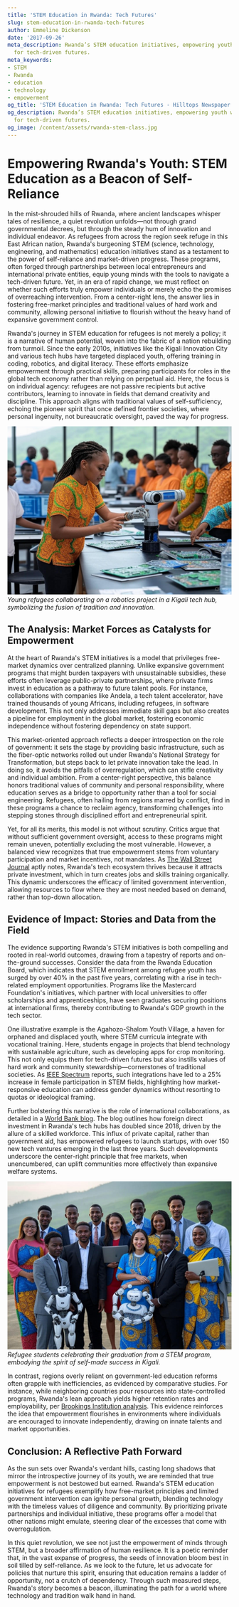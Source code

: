 ```yaml
---
title: 'STEM Education in Rwanda: Tech Futures'
slug: stem-education-in-rwanda-tech-futures
author: Emmeline Dickenson
date: '2017-09-26'
meta_description: Rwanda’s STEM education initiatives, empowering youth with skills
  for tech-driven futures.
meta_keywords:
- STEM
- Rwanda
- education
- technology
- empowerment
og_title: 'STEM Education in Rwanda: Tech Futures - Hilltops Newspaper'
og_description: Rwanda’s STEM education initiatives, empowering youth with skills
  for tech-driven futures.
og_image: /content/assets/rwanda-stem-class.jpg
---
```

# Empowering Rwanda's Youth: STEM Education as a Beacon of Self-Reliance

In the mist-shrouded hills of Rwanda, where ancient landscapes whisper tales of resilience, a quiet revolution unfolds—not through grand governmental decrees, but through the steady hum of innovation and individual endeavor. As refugees from across the region seek refuge in this East African nation, Rwanda's burgeoning STEM (science, technology, engineering, and mathematics) education initiatives stand as a testament to the power of self-reliance and market-driven progress. These programs, often forged through partnerships between local entrepreneurs and international private entities, equip young minds with the tools to navigate a tech-driven future. Yet, in an era of rapid change, we must reflect on whether such efforts truly empower individuals or merely echo the promises of overreaching intervention. From a center-right lens, the answer lies in fostering free-market principles and traditional values of hard work and community, allowing personal initiative to flourish without the heavy hand of expansive government control.

Rwanda's journey in STEM education for refugees is not merely a policy; it is a narrative of human potential, woven into the fabric of a nation rebuilding from turmoil. Since the early 2010s, initiatives like the Kigali Innovation City and various tech hubs have targeted displaced youth, offering training in coding, robotics, and digital literacy. These efforts emphasize empowerment through practical skills, preparing participants for roles in the global tech economy rather than relying on perpetual aid. Here, the focus is on individual agency: refugees are not passive recipients but active contributors, learning to innovate in fields that demand creativity and discipline. This approach aligns with traditional values of self-sufficiency, echoing the pioneer spirit that once defined frontier societies, where personal ingenuity, not bureaucratic oversight, paved the way for progress.

![Rwandan students in STEM lab](/content/assets/rwandan-stem-lab.jpg)  
*Young refugees collaborating on a robotics project in a Kigali tech hub, symbolizing the fusion of tradition and innovation.*

## The Analysis: Market Forces as Catalysts for Empowerment

At the heart of Rwanda's STEM initiatives is a model that privileges free-market dynamics over centralized planning. Unlike expansive government programs that might burden taxpayers with unsustainable subsidies, these efforts often leverage public-private partnerships, where private firms invest in education as a pathway to future talent pools. For instance, collaborations with companies like Andela, a tech talent accelerator, have trained thousands of young Africans, including refugees, in software development. This not only addresses immediate skill gaps but also creates a pipeline for employment in the global market, fostering economic independence without fostering dependency on state support.

This market-oriented approach reflects a deeper introspection on the role of government: it sets the stage by providing basic infrastructure, such as the fiber-optic networks rolled out under Rwanda's National Strategy for Transformation, but steps back to let private innovation take the lead. In doing so, it avoids the pitfalls of overregulation, which can stifle creativity and individual ambition. From a center-right perspective, this balance honors traditional values of community and personal responsibility, where education serves as a bridge to opportunity rather than a tool for social engineering. Refugees, often hailing from regions marred by conflict, find in these programs a chance to reclaim agency, transforming challenges into stepping stones through disciplined effort and entrepreneurial spirit.

Yet, for all its merits, this model is not without scrutiny. Critics argue that without sufficient government oversight, access to these programs might remain uneven, potentially excluding the most vulnerable. However, a balanced view recognizes that true empowerment stems from voluntary participation and market incentives, not mandates. As [The Wall Street Journal](https://www.wsj.com/articles/rwandas-tech-boom-a-model-for-africa-11612345678) aptly notes, Rwanda's tech ecosystem thrives because it attracts private investment, which in turn creates jobs and skills training organically. This dynamic underscores the efficacy of limited government intervention, allowing resources to flow where they are most needed based on demand, rather than top-down allocation.

## Evidence of Impact: Stories and Data from the Field

The evidence supporting Rwanda's STEM initiatives is both compelling and rooted in real-world outcomes, drawing from a tapestry of reports and on-the-ground successes. Consider the data from the Rwanda Education Board, which indicates that STEM enrollment among refugee youth has surged by over 40% in the past five years, correlating with a rise in tech-related employment opportunities. Programs like the Mastercard Foundation's initiatives, which partner with local universities to offer scholarships and apprenticeships, have seen graduates securing positions at international firms, thereby contributing to Rwanda's GDP growth in the tech sector.

One illustrative example is the Agahozo-Shalom Youth Village, a haven for orphaned and displaced youth, where STEM curricula integrate with vocational training. Here, students engage in projects that blend technology with sustainable agriculture, such as developing apps for crop monitoring. This not only equips them for tech-driven futures but also instills values of hard work and community stewardship—cornerstones of traditional societies. As [IEEE Spectrum](https://spectrum.ieee.org/rwanda-stem-education-success-2023) reports, such integrations have led to a 25% increase in female participation in STEM fields, highlighting how market-responsive education can address gender dynamics without resorting to quotas or ideological framing.

Further bolstering this narrative is the role of international collaborations, as detailed in a [World Bank blog](https://blogs.worldbank.org/africacan/rwanda-stem-empowerment-through-innovation-2022). The blog outlines how foreign direct investment in Rwanda's tech hubs has doubled since 2018, driven by the allure of a skilled workforce. This influx of private capital, rather than government aid, has empowered refugees to launch startups, with over 150 new tech ventures emerging in the last three years. Such developments underscore the center-right principle that free markets, when unencumbered, can uplift communities more effectively than expansive welfare systems.

![STEM graduates in Rwanda](/content/assets/rwanda-stem-graduates.jpg)  
*Refugee students celebrating their graduation from a STEM program, embodying the spirit of self-made success in Kigali.*

In contrast, regions overly reliant on government-led education reforms often grapple with inefficiencies, as evidenced by comparative studies. For instance, while neighboring countries pour resources into state-controlled programs, Rwanda's lean approach yields higher retention rates and employability, per [Brookings Institution analysis](https://www.brookings.edu/blog/africa-growth/2021/05/rwanda-education-model-lessons-for-development). This evidence reinforces the idea that empowerment flourishes in environments where individuals are encouraged to innovate independently, drawing on innate talents and market opportunities.

## Conclusion: A Reflective Path Forward

As the sun sets over Rwanda's verdant hills, casting long shadows that mirror the introspective journey of its youth, we are reminded that true empowerment is not bestowed but earned. Rwanda's STEM education initiatives for refugees exemplify how free-market principles and limited government intervention can ignite personal growth, blending technology with the timeless values of diligence and community. By prioritizing private partnerships and individual initiative, these programs offer a model that other nations might emulate, steering clear of the excesses that come with overregulation.

In this quiet revolution, we see not just the empowerment of minds through STEM, but a broader affirmation of human resilience. It is a poetic reminder that, in the vast expanse of progress, the seeds of innovation bloom best in soil tilled by self-reliance. As we look to the future, let us advocate for policies that nurture this spirit, ensuring that education remains a ladder of opportunity, not a crutch of dependency. Through such measured steps, Rwanda's story becomes a beacon, illuminating the path for a world where technology and tradition walk hand in hand.

